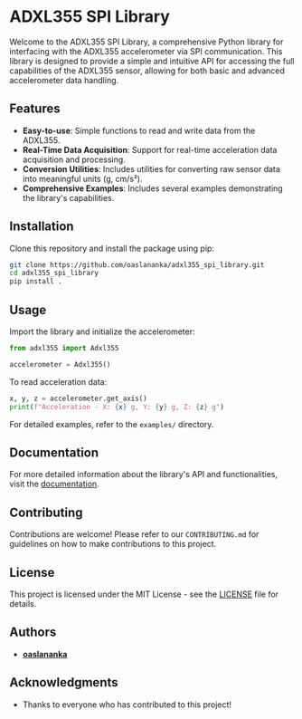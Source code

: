 
# ADXL355 SPI Library

Welcome to the ADXL355 SPI Library, a comprehensive Python library for interfacing with the ADXL355 accelerometer via SPI communication. This library is designed to provide a simple and intuitive API for accessing the full capabilities of the ADXL355 sensor, allowing for both basic and advanced accelerometer data handling.

## Features

- **Easy-to-use**: Simple functions to read and write data from the ADXL355.
- **Real-Time Data Acquisition**: Support for real-time acceleration data acquisition and processing.
- **Conversion Utilities**: Includes utilities for converting raw sensor data into meaningful units (g, cm/s²).
- **Comprehensive Examples**: Includes several examples demonstrating the library's capabilities.

## Installation

Clone this repository and install the package using pip:

```bash
git clone https://github.com/oaslananka/adxl355_spi_library.git
cd adxl355_spi_library
pip install .
```

## Usage

Import the library and initialize the accelerometer:

```python
from adxl355 import Adxl355

accelerometer = Adxl355()
```

To read acceleration data:

```python
x, y, z = accelerometer.get_axis()
print(f"Acceleration - X: {x} g, Y: {y} g, Z: {z} g")
```

For detailed examples, refer to the `examples/` directory.

## Documentation

For more detailed information about the library's API and functionalities, visit the [documentation](https://github.com/oaslananka/adxl355_spi_library#readme).

## Contributing

Contributions are welcome! Please refer to our `CONTRIBUTING.md` for guidelines on how to make contributions to this project.

## License

This project is licensed under the MIT License - see the [LICENSE](LICENSE) file for details.

## Authors

- **[oaslananka](https://github.com/oaslananka)**

## Acknowledgments

- Thanks to everyone who has contributed to this project!
